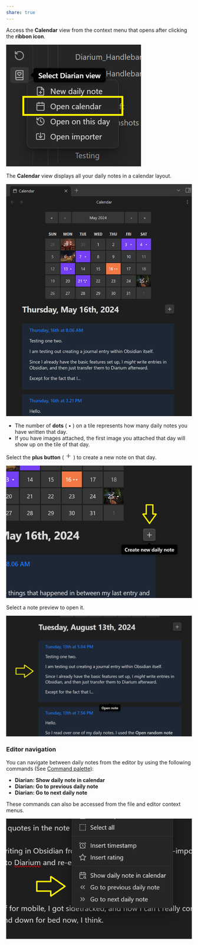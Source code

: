 ```yaml
---
share: true
---
```

Access the **Calendar** view from the context menu that opens after clicking the **ribbon icon**.

![open-calendar](../Plugins%20&%20Themes/Diarian/README/Attachments/open-calendar.png)

The **Calendar** view displays all your daily notes in a calendar layout.

![calendar-view](../Plugins%20&%20Themes/Diarian/README/Attachments/calendar-view.png)

- The number of **dots** ( • ) on a tile represents how many daily notes you have written that day.
- If you have images attached, the first image you attached that day will show up on the tile of that day.

Select the **plus button** ( <svg xmlns="http://www.w3.org/2000/svg" width="18" height="18" viewBox="0 0 24 24" fill="none" stroke="currentColor" stroke-width="1.5" stroke-linecap="round" stroke-linejoin="round" class="lucide lucide-plus"><path d="M5 12h14"/><path d="M12 5v14"/></svg> ) to create a new note on that day.

![new-note-calendar](../Plugins%20&%20Themes/Diarian/README/Attachments/new-note-calendar.png)

Select a note preview to open it.

![note-preview-calendar](../Plugins%20&%20Themes/Diarian/README/Attachments/note-preview-calendar.png)

### Editor navigation
You can navigate between daily notes from the editor by using the following commands (See [Command palette](https://help.obsidian.md/Plugins/Command+palette)):
- **Diarian: Show daily note in calendar**
- **Diarian: Go to previous daily note**
- **Diarian: Go to next daily note**

These commands can also be accessed from the file and editor context menus.

![calendar-navigation](../Plugins%20&%20Themes/Diarian/README/Attachments/calendar-navigation.png)
